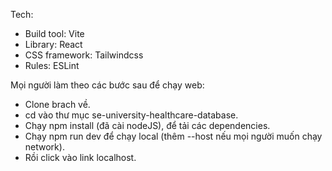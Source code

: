 Tech:
- Build tool: Vite
- Library: React
- CSS framework: Tailwindcss
- Rules: ESLint

Mọi người làm theo các bước sau để chạy web:

- Clone brach về.
- cd vào thư mục se-university-healthcare-database.
- Chạy npm install (đã cài nodeJS), để tải các dependencies.
- Chạy npm run dev để chạy local (thêm --host nếu mọi người muốn chạy network).
- Rồi click vào link localhost.

